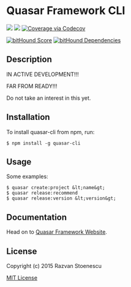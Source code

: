 # Quasar Framework CLI

<a href="https://badge.fury.io/js/quasar-cli"><img src="https://badge.fury.io/js/quasar-cli.svg"></a>
<a href="https://circleci.com/gh/rstoenescu/quasar-cli/tree/master"><img src="https://circleci.com/gh/rstoenescu/quasar-cli/tree/master.svg?style=shield"></a>
<a href="https://codecov.io/github/rstoenescu/quasar-cli"><img src="http://codecov.io/github/rstoenescu/quasar-cli/coverage.svg" alt="Coverage via Codecov"></a>

<a href="https://www.bithound.io/github/rstoenescu/quasar-cli"><img src="https://www.bithound.io/github/rstoenescu/quasar-cli/badges/score.svg" alt="bitHound Score"></a>
<a href="https://www.bithound.io/github/rstoenescu/quasar-cli/master/dependencies/npm"><img src="https://www.bithound.io/github/rstoenescu/quasar-cli/badges/dependencies.svg" alt="bitHound Dependencies"></a>

## Description

IN ACTIVE DEVELOPMENT!!!

FAR FROM READY!!!

Do not take an interest in this yet.

## Installation

To install quasar-cli from npm, run:

```
$ npm install -g quasar-cli
```

## Usage

Some examples:
```
$ quasar create:project &lt;name&gt;
$ quasar release:recommend
$ quasar release:version &lt;version&gt;
```

## Documentation

Head on to [Quasar Framework Website](http://quasar-framework.org/docs/commands.html).

## License

Copyright (c) 2015 Razvan Stoenescu

[MIT License](http://en.wikipedia.org/wiki/MIT_License)
